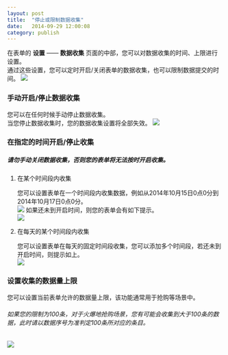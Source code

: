 ```yaml
---
layout: post
title:  "停止或限制数据收集"
date:   2014-09-29 12:00:08
category: publish
---
```


在表单的 **设置** —— **数据收集** 页面的中部，您可以对数据收集的时间、上限进行设置。  
通过这些设置，您可以定时开启/关闭表单的数据收集，也可以限制数据提交的时间。
	![](http://jinshuju-help-pics.b0.upaiyun.com/images/collecting-data-1.png)

### 手动开启/停止数据收集

您可以在任何时候手动停止数据收集。  
当您停止数据收集时，您的数据收集设置将全部失效。
	![](http://jinshuju-help-pics.b0.upaiyun.com/images/collecting-data-2.png)

### 在指定的时间开启/停止收集

##### 请勿手动关闭数据收集，否则您的表单将无法按时开启收集。

1. 在某个时间段内收集

	您可以设置表单在一个时间段内收集数据，例如从2014年10月15日0点0分到2014年10月17日0点0分。		
	![](http://jinshuju-help-pics.b0.upaiyun.com/images/collecting-data-3.png)  如果还未到开启时间，则您的表单会有如下提示。  
	![](http://jinshuju-help-pics.b0.upaiyun.com/images/collecting-data-4.png)

2. 在每天的某个时间段内收集

	您可以设置表单在每天的固定时间段收集，您可以添加多个时间段，若还未到开启时间，则提示如上。  
	![](http://jinshuju-help-pics.b0.upaiyun.com/images/collecting-data-5.png)

### 设置收集的数据量上限

您可以设置当前表单允许的数据量上限，该功能通常用于抢购等场景中。
###### 如果您的限制为100条，对于火爆地抢购场景，您有可能会收集到大于100条的数据，此时请以数据序号为准判定100条所对应的条目。
![](http://jinshuju-help-pics.b0.upaiyun.com/images/collecting-data-6.png)

	